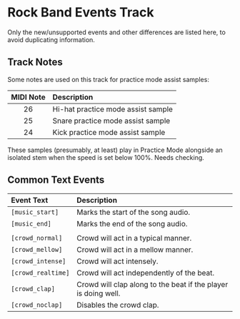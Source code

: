 # Rock Band Events Track

Only the new/unsupported events and other differences are listed here, to avoid duplicating information.

## Track Notes

Some notes are used on this track for practice mode assist samples:

| MIDI Note | Description                        |
| :-------: | :----------                        |
| 26        | Hi-hat practice mode assist sample |
| 25        | Snare practice mode assist sample  |
| 24        | Kick practice mode assist sample   |

These samples (presumably, at least) play in Practice Mode alongside an isolated stem when the speed is set below 100%. Needs checking. 

## Common Text Events

| Event Text         | Description                                                                              |
| :---------         | :----------                                                                              |
| `[music_start]`    | Marks the start of the song audio.                                                       |
| `[music_end]`      | Marks the end of the song audio.                                                         |
|                    |                                                                                          |
| `[crowd_normal]`   | Crowd will act in a typical manner.                                                      |
| `[crowd_mellow]`   | Crowd will act in a mellow manner.                                                       |
| `[crowd_intense]`  | Crowd will act intensely.                                                                |
| `[crowd_realtime]` | Crowd will act independently of the beat.                                                |
| `[crowd_clap]`     | Crowd will clap along to the beat if the player is doing well.                           |
| `[crowd_noclap]`   | Disables the crowd clap.                                                                 |
